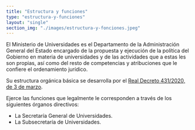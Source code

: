```yaml
---
title: "Estructura y funciones"
type: "estructura-y-funciones"
layout: "single"
section_img: "./images/estructura-y-fonciones.jpeg"
---
```

El Ministerio de Universidades es el Departamento de la Administración General del Estado encargado de la propuesta y ejecución de la política del Gobierno en materia de universidades y de las actividades que a estas les son propias, así como del resto de competencias y atribuciones que le confiere el ordenamiento jurídico.  

 Su estructura orgánica básica se desarrolla por el [Real Decreto 431/2020, de 3 de marzo](https://www.boe.es/buscar/doc.php?id=BOE-A-2020-3168).

Ejerce las funciones que legalmente le corresponden a través de los siguientes órganos directivos:  

 + La Secretaría General de Universidades.  
 + La Subsecretaría de Universidades.  